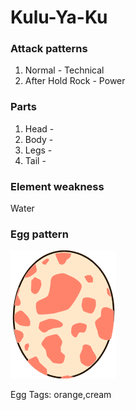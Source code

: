 # Kulu-Ya-Ku

### Attack patterns
1. Normal - Technical
2. After Hold Rock - Power

### Parts
1. Head - 
2. Body - 
3. Legs - 
4. Tail - 

### Element weakness
Water 

### Egg pattern
![image info](../assets/kulu-ya-ku.png)

Egg Tags: orange,cream